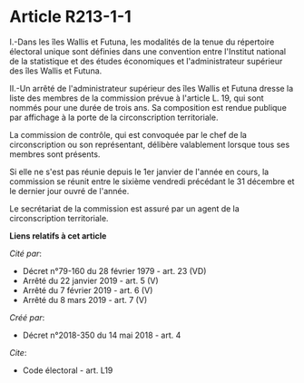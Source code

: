 # Article R213-1-1

I.-Dans les îles Wallis et Futuna, les modalités de la tenue du répertoire électoral unique sont définies dans une convention
entre l'Institut national de la statistique et des études économiques et l'administrateur supérieur des îles Wallis et
Futuna. 

II.-Un arrêté de l'administrateur supérieur des îles Wallis et Futuna dresse la liste des membres de la commission prévue à
l'article L. 19, qui sont nommés pour une durée de trois ans. Sa composition est rendue publique par affichage à la porte de
la circonscription territoriale. 

La commission de contrôle, qui est convoquée par le chef de la circonscription ou son représentant, délibère valablement
lorsque tous ses membres sont présents. 

Si elle ne s'est pas réunie depuis le 1er janvier de l'année en cours, la commission se réunit entre le sixième vendredi
précédant le 31 décembre et le dernier jour ouvré de l'année. 

Le secrétariat de la commission est assuré par un agent de la circonscription territoriale.

**Liens relatifs à cet article**

_Cité par_:

  - Décret n°79-160 du 28 février 1979 - art. 23 (VD)
  - Arrêté du 22 janvier 2019 - art. 5 (V)
  - Arrêté du 7 février 2019 - art. 6 (V)
  - Arrêté du 8 mars 2019 - art. 7 (V)

_Créé par_:

  - Décret n°2018-350 du 14 mai 2018 - art. 4

_Cite_:

  - Code électoral - art. L19
